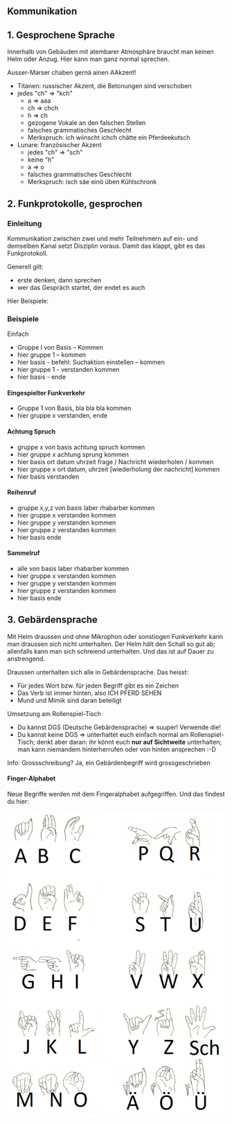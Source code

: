 ## Kommunikation

## 1. Gesprochene Sprache

Innerhalb von Gebäuden mit atembarer Atmosphäre braucht man keinen Helm oder Anzug.
Hier kann man ganz normal sprechen.

Ausser-Marser chaben gernä ainen AAkzent!

* Titanen: russischer Akzent, die Betonungen sind verschoben
* jedes "ch" => "kch"
  * a => aaa
  * ch => chch
  * h => ch
  * gezogene Vokale an den falschen Stellen
  * falsches grammatisches Geschlecht
  * Merkspruch: ich wiinscht ichch chätte ein Pferdeekutsch
* Lunare: französischer Akzent
  * jedes "ch" => "sch"
  * keine "h"
  * a => o
  * falsches grammatisches Geschlecht
  * Merkspruch: isch säe einö üben Kühlschronk

## 2. Funkprotokolle, gesprochen

### Einleitung

Kommunikation zwischen zwei und mehr Teilnehmern auf ein- und demselben Kanal setzt Disziplin voraus.
Damit das klappt, gibt es das Funkprotokoll.

Generell gilt:

* erste denken, dann sprechen
* wer das Gespräch startet, der endet es auch

Hier Beispiele:

### Beispiele

Einfach

* Gruppe I von Basis – Kommen
* hier gruppe 1 – kommen
* hier basis - befehl: Suchaktion einstellen – kommen
* hier gruppe 1 - verstanden kommen
* hier basis - ende

#### Eingespielter Funkverkehr

* Gruppe 1 von Basis, bla bla bla kommen
* hier gruppe x verstanden, ende

#### Achtung Spruch

* gruppe x von basis achtung spruch kommen
* hier gruppe x achtung sprung kommen
* hier basis ort datum uhrzeit frage / Nachricht wiederholen / kommen
* hier gruppe x ort datum, uhrzeit [wiederholung der nachricht] kommen
* hier basis verstanden

#### Reihenruf

* gruppe x,y,z von basis laber rhabarber kommen
* hier gruppe x verstanden kommen
* hier gruppe y verstanden kommen
* hier gruppe z verstanden kommen
* hier basis ende

#### Sammelruf

* alle von basis laber rhabarber kommen
* hier gruppe x verstanden kommen
* hier gruppe y verstanden kommen
* hier gruppe z verstanden kommen
* hier basis ende

## 3. Gebärdensprache

Mit Helm draussen und ohne Mikrophon oder sonstiogen Funkverkehr kann man draussen sich nicht unterhalten.
Der Helm hält den Schall so gut ab; allenfalls kann man sich schreiend unterhalten. Und das ist auf Dauer zu
anstrengend.

Draussen unterhalten sich alle in Gebärdensprache. Das heisst:

* Für jedes Wort bzw. für jeden Begriff gibt es ein Zeichen
* Das Verb ist immer hinten, also ICH PFERD SEHEN
* Mund und Mimik sind daran beteiligt

Umsetzung am Rollenspiel-Tisch

* Du kannst  DGS (Deutsche Gebärdensprache) => suuper! Verwende die!
* Du kannst keine DGS => unterhaltet euch einfach normal am Rollenspiel-Tisch; denkt aber daran: ihr könnt euch **nur
  auf Sichtweite** unterhalten; man kann niemandem hinterherrufen oder von hinten ansprechen :-D

Info: Grossschreibung? Ja, ein Gebärdenbegriff wird grossgeschrieben

#### Finger-Alphabet

Neue Begriffe werden mit dem Fingeralphabet aufgegriffen. Und das findest du hier:

![fingeralphabet.png](../images/gebaerdensprache/fingeralphabet.png)
